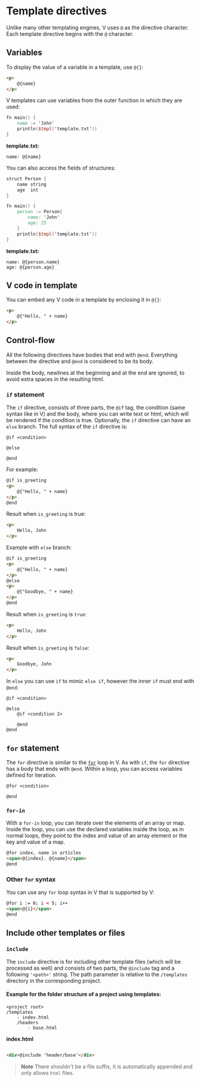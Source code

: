 # Template directives

Unlike many other templating engines, V uses `@` as the directive character.
Each template directive begins with the `@` character.

## Variables

To display the value of a variable in a template, use `@{}`:

```html
<p>
    @{name}
</p>
```

V templates can use variables from the outer function in which they are used:

```v
fn main() {
	name := 'John'
	println($tmpl('template.txt'))
}
```

**template.txt:**

```
name: @{name}
```

You can also access the fields of structures:

```v
struct Person {
	name string
	age  int
}

fn main() {
	person := Person{
		name: 'John'
		age: 25
	}
	println($tmpl('template.txt'))
}
```

**template.txt:**

```
name: @{person.name}
age: @{person.age}
```

## V code in template

You can embed any V code in a template by enclosing it in `@{}`:

```html
<p>
    @{"Hello, " + name}
</p>
```

## Control-flow

All the following directives have bodies that end with `@end`.
Everything between the directive and `@end` is considered to be its body.

Inside the body, newlines at the beginning and at the end are ignored,
to avoid extra spaces in the resulting html.

### `if` statement

The `if` directive, consists of three parts, the `@if` tag, the condition (same syntax like in V)
and the body, where you can write text or html, which will be rendered if the condition is true.
Optionally, the `if` directive can have an `else` branch.
The full syntax of the `if` directive is:

```
@if <condition>

@else

@end
```

For example:

```html
@if is_greeting
<p>
    @{"Hello, " + name}
</p>
@end
```

Result when `is_greeting` is true:

```html
<p>
    Hello, John
</p>
```

Example with `else` branch:

```html
@if is_greeting
<p>
    @{"Hello, " + name}
</p>
@else
<p>
    @{"Goodbye, " + name}
</p>
@end
```

Result when `is_greeting` is `true`:

```html
<p>
    Hello, John
</p>
```

Result when `is_greeting` is `false`:

```html
<p>
    Goodbye, John
</p>
```

In `else` you can use `if` to mimic `else if`, however the inner `if` must end with `@end`:

```
@if <condition>

@else
    @if <condition 2>
    
    @end
@end
```

## `for` statement

The `for` directive is similar to the [`for`](../control-flow.md#for-statement) loop in V.
As with `if`, the `for` directive has a body that ends with `@end`.
Within a loop, you can access variables defined for iteration.

```
@for <condition>

@end
```

### `for-in`

With a `for-in` loop, you can iterate over the elements of an array or map.
Inside the loop, you can use the declared variables inside the loop, as in normal loops,
they point to the index and value of an array element or the key and value of a map.

```html
@for index, name in articles
<span>@{index}. @{name}</span>
@end
```

### Other `for` syntax

You can use any `for` loop syntax in V that is supported by V:

```html
@for i := 0; i < 5; i++
<span>@{i}</span>
@end
```

## Include other templates or files

### `include`

The `include` directive is for including other template files (which will be processed as well)
and consists of two parts, the `@include` tag and a following `'<path>'` string.
The path parameter is relative to the `/templates` directory in the corresponding project.

#### Example for the folder structure of a project using templates:

```
<project root>
/templates
    - index.html
    /headers
        - base.html
```

**index.html**

```html

<div>@include 'header/base'</div>
```

> **Note**
> There shouldn't be a file suffix,
> it is automatically appended and only allows `html` files.
